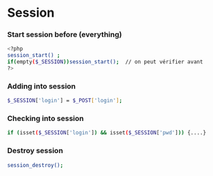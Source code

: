 # Session

### Start session before (everything)

```bash
<?php
session_start() ;
if(empty($_SESSION))session_start();  // on peut vérifier avant
?>
```

### Adding into session

```bash
$_SESSION['login'] = $_POST['login'];
```

### Checking into session

```bash
if (isset($_SESSION['login']) && isset($_SESSION['pwd'])) {....}
```


### Destroy session

```bash
session_destroy();
```